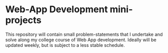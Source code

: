 # Web-App Development mini-projects
This repository will contain small problem-statements that I undertake and solve along my college course of Web App development. Ideally will be updated weekly, but is subject to a less stable schedule. 